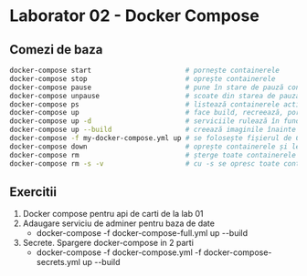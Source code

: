 # Laborator 02 - Docker Compose

## Comezi de baza

```bash
docker-compose start                       # pornește containerele
docker-compose stop                        # oprește containerele
docker-compose pause                       # pune în stare de pauză containerele unui serviciu (se trimite SIGPAUSE)
docker-compose unpause                     # scoate din starea de pauză containerele
docker-compose ps                          # listează containerele active
docker-compose up                          # face build, recreează, pornește și atașeaza containere la un serviciu
docker-compose up -d                       # serviciile rulează în fundal, detașate de terminalul care le-a inițializat
docker-compose up --build                  # creează imaginile înainte de pornire
docker-compose -f my-docker-compose.yml up # se folosește fișierul de Compose specificat în loc de cel implicit
docker-compose down                        # oprește containerele și le șterge, împreună cu rețelele, volumele și imaginile create la up
docker-compose rm                          # șterge toate containerele oprite (se poate specifica la final și numele containerului care trebuie șters)
docker-compose rm -s -v                    # cu -s se opresc toate containerele și cu -v se șterg și volumele anonime atașate
```
## Exercitii
1. Docker compose pentru api de carti de la lab 01
2. Adaugare serviciu de adminer pentru baza de date 
    * docker-compose -f docker-compose-full.yml up --build
3. Secrete. Spargere docker-compose in 2 parti
    * docker-compose -f docker-compose.yml -f docker-compose-secrets.yml up --build
  